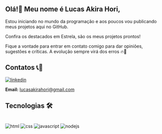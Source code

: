 ## Olá!👋 Meu nome é Lucas Akira Hori,
Estou iniciando no mundo da programação e aos poucos vou publicando meus projetos aqui no GitHub.

Confira os destacados em Estrela, são os meus projetos prontos!

Fique a vontade para entrar em contato comigo para dar opiniões, sugestões e críticas. A evolução sempre virá dos erros 🔥🙌

## Contatos 📞📧

[![linkedin](https://img.shields.io/badge/LinkedIn-0077B5?style=for-the-badge&logo=linkedin&logoColor=white)](https://www.linkedin.com/in/lucas-akira-hori-551048154/)

**Email:** lucasakirahori@gmail.com 
<br/>

## Tecnologias 🛠️
<div style="display: inline_block"><br/>
    <img align="center" alt="html" src="https://img.shields.io/badge/HTML5-E34F26?style=for-the-badge&logo=html5&logoColor=white" />
    <img align="center" alt="css" src="https://img.shields.io/badge/CSS3-1572B6?style=for-the-badge&logo=css3&logoColor=white" />
    <img align="center" alt="javascript" src="https://img.shields.io/badge/JavaScript-F7DF1E?style=for-the-badge&logo=javascript&logoColor=black" />
    <img align="center" alt="nodejs" src="https://img.shields.io/badge/Node.js-43853D?style=for-the-badge&logo=node.js&logoColor=white" />
</div><br/>


